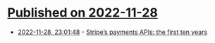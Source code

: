 # [Published on 2022-11-28](index.md)

* [2022-11-28, 23:01:48](https://lobste.rs/s/ptgwh3/stripe_s_payments_apis_first_ten_years) - [Stripe’s payments APIs: the first ten years](https://stripe.com/blog/payment-api-design)
